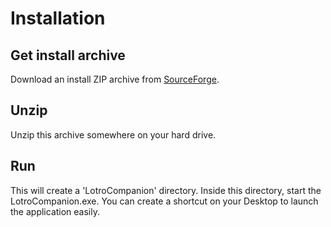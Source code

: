 # Installation

## Get install archive
Download an install ZIP archive from [SourceForge](https://sourceforge.net/projects/lotrocompanion/).

## Unzip
Unzip this archive somewhere on your hard drive.

## Run
This will create a 'LotroCompanion' directory.
Inside this directory, start the LotroCompanion.exe.
You can create a shortcut on your Desktop to launch the application easily.
